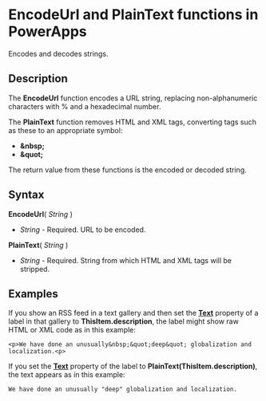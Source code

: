 <properties
	pageTitle="EncodeUrl and PlainText functions | Microsoft PowerApps"
	description="Reference information, including syntax and examples, for the EncodeUrl and PlainText functions in PowerApps"
	services=""
	suite="powerapps"
	documentationCenter="na"
	authors="gregli-msft"
	manager="anneta"
	editor=""
	tags=""/>

<tags
   ms.service="powerapps"
   ms.devlang="na"
   ms.topic="article"
   ms.tgt_pltfrm="na"
   ms.workload="na"
   ms.date="11/07/2015"
   ms.author="gregli"/>

# EncodeUrl and PlainText functions in PowerApps #

Encodes and decodes strings.

## Description ##

The **EncodeUrl** function encodes a URL string, replacing non-alphanumeric characters with % and a hexadecimal number.  

The **PlainText** function removes HTML and XML tags, converting tags such as these to an appropriate symbol:

- **&amp;nbsp;**
- **&amp;quot;**

The return value from these functions is the encoded or decoded string.   

## Syntax ##

**EncodeUrl**( *String* )

- *String* - Required.  URL to be encoded.

**PlainText**( *String* )

- *String* - Required. String from which HTML and XML tags will be stripped.

## Examples ##

If you show an RSS feed in a text gallery and then set the **[Text](../controls/properties-core.md)** property of a label in that gallery to **ThisItem.description**, the label might show raw HTML or XML code as in this example:

	<p>We have done an unusually&nbsp;&quot;deep&quot; globalization and localization.<p>

If you set the **[Text](../controls/properties-core.md)** property of the label to **PlainText(ThisItem.description)**, the text appears as in this example:

	We have done an unusually "deep" globalization and localization.
